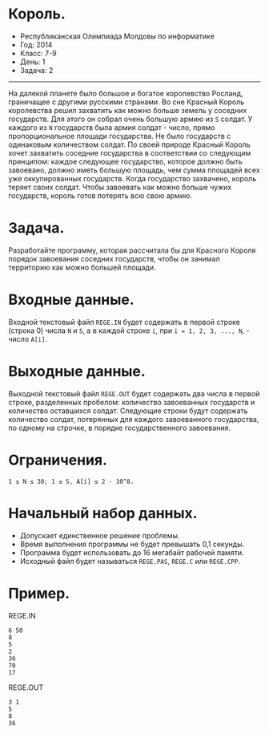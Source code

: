 # Король.
* Республиканская Олимпиада Молдовы по информатике
* Год: 2014
* Класс: 7-9
* День: 1
* Задача: 2

---

На далекой планете было большое и богатое королевство Росланд, граничащее с другими русскими странами. 
Во сне Красный Король королевства решил захватить как можно больше земель у соседних государств. 
Для этого он собрал очень большую армию из `S` солдат. 
У каждого из `N` государств была армия солдат - число, прямо пропорциональное площади государства. 
Не было государств с одинаковым количеством солдат. По своей природе Красный Король хочет захватить соседние государства в соответствии 
со следующим принципом: каждое следующее государство, которое должно быть завоевано, должно иметь большую площадь, 
чем сумма площадей всех уже оккупированных государств. 
Когда государство захвачено, король теряет своих солдат. 
Чтобы завоевать как можно больше чужих государств, король готов потерять всю свою армию.


# Задача. 
Разработайте программу, которая рассчитала бы для Красного Короля порядок завоевания соседних государств, 
чтобы он занимал территорию как можно большей площади.

# Входные данные. 
Входной текстовый файл `REGE.IN` будет содержать в первой строке (строка 0) числа `N` и `S`, 
а в каждой строке `i`, при `i = 1, 2, 3, ..., N`, - число `A[i]`.

# Выходные данные. 
Выходной текстовый файл `REGE.OUT` будет содержать два числа в первой строке, разделенных пробелом: 
количество завоеванных государств и количество оставшихся солдат. 
Следующие строки будут содержать количество солдат, потерянных для каждого завоеванного государства, по одному на строчке, 
в порядке государственного завоевания.

# Ограничения. 
`1 ≤ N ≤ 30; 1 ≤ S, A[i] ≤ 2 · 10^8.` 

# Начальный набор данных.
* Допускает единственное решение проблемы. 
* Время выполнения программы не будет превышать 0,1 секунды. 
* Программа будет использовать до 16 мегабайт рабочей памяти. 
* Исходный файл будет называться `REGE.PAS`, `REGE.C` или `REGE.CPP`.

# Пример.

REGE.IN
``` 
6 50
8
5
2
36 
70 
17
```

REGE.OUT
```
3 1
5
8
36
```
